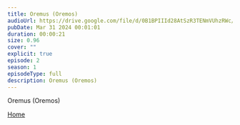 ```yaml
---
title: Oremus (Oremos)
audioUrl: https://drive.google.com/file/d/0B1BPIIId28AtSzR3TENmVUhzRWc/view?usp=sharing&resourcekey=0-is6qDn9_9ZDOOGLnZTrG8Q
pubDate: Mar 31 2024 00:01:01
duration: 00:00:21
size: 0.96
cover: ""
explicit: true
episode: 2
season: 1
episodeType: full
description: Oremus (Oremos)
---
```

Oremus (Oremos)


<div class="text-center mt-16">
  <a class="btn btn-accent mt-9" href="/">Home</a>
</div>
